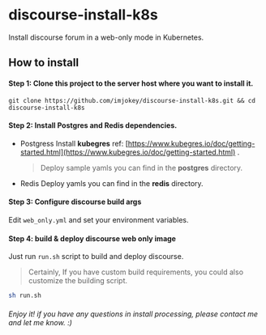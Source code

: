 # discourse-install-k8s

Install discourse forum in a web-only mode in Kubernetes.

## How to install

#### Step 1: Clone this project to the server host where you want to install it.

```shell
git clone https://github.com/imjokey/discourse-install-k8s.git && cd discourse-install-k8s
```

#### Step 2:  Install Postgres and Redis dependencies.

-  Postgress
  Install **kubegres**  ref:  [https://www.kubegres.io/doc/getting-started.html](https://www.kubegres.io/doc/getting-started.html) .
    > Deploy sample yamls you can find in the **postgres** directory. 

-  Redis
  Deploy yamls you can find in the **redis** directory.

#### Step 3:  Configure  discourse build args

Edit `web_only.yml` and set your environment variables.

#### Step 4:  build & deploy  discourse web only image

Just run `run.sh` script to build and deploy discourse.

> Certainly,  If you have custom build requirements,  you could also customize the building script. 

```sh
sh run.sh 
```

###### Enjoy it! if you have any questions in install processing, please contact me and let me know. :)
